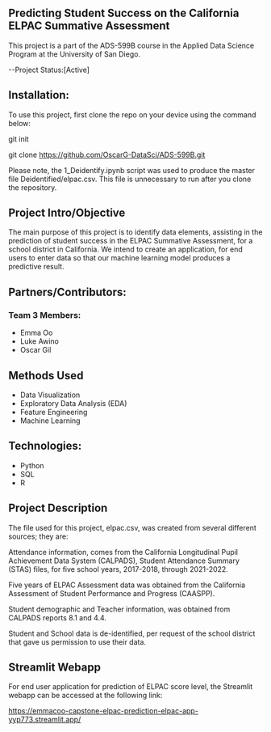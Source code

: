 ## Predicting Student Success on the California ELPAC Summative Assessment

This project is a part of the ADS-599B course in the Applied Data Science Program at the University of San Diego.

--Project Status:[Active]

## Installation:
To use this project, first clone the repo on your device using the command below:

git init

git clone https://github.com/OscarG-DataSci/ADS-599B.git

Please note, the 1_Deidentify.ipynb script was used to produce the master file Deidentified/elpac.csv. This file is unnecessary to run after you clone the repository.

## Project Intro/Objective
The main purpose of this project is to identify data elements, assisting in the prediction of student success in the ELPAC Summative Assessment, for a school district in California.
We intend to create an application, for end users to enter data so that our machine learning model produces a predictive result.

## Partners/Contributors:
### Team 3 Members:
- Emma Oo
- Luke Awino
- Oscar Gil

## Methods Used
- Data Visualization
- Exploratory Data Analysis (EDA)
- Feature Engineering
- Machine Learning

## Technologies:
- Python
- SQL
- R

## Project Description
The file used for this project, elpac.csv, was created from several different sources; they are:

Attendance information, comes from the California Longitudinal Pupil Achievement Data System (CALPADS), Student Attendance Summary (STAS) files, 
for five school years, 2017-2018, through 2021-2022.

Five years of ELPAC Assessment data was obtained from the California Assessment of Student Performance and Progress (CAASPP).

Student demographic and Teacher information, was obtained from CALPADS reports 8.1 and 4.4.

Student and School data is de-identified, per request of the school district that gave us permission to use their data.

## Streamlit Webapp 
For end user application for prediction of ELPAC score level, the Streamlit webapp can be accessed at the following link:

https://emmacoo-capstone-elpac-prediction-elpac-app-yyp773.streamlit.app/

